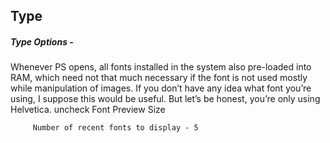 ## Type

##### Type Options -

Whenever PS opens, all fonts installed in the system also pre-loaded into RAM, which need not that much necessary if the font is not used mostly while manipulation of images.
If you don’t have any idea what font you’re using, I suppose this would be useful. But let’s be honest, you’re only using Helvetica.
uncheck Font Preview Size

         Number of recent fonts to display - 5
